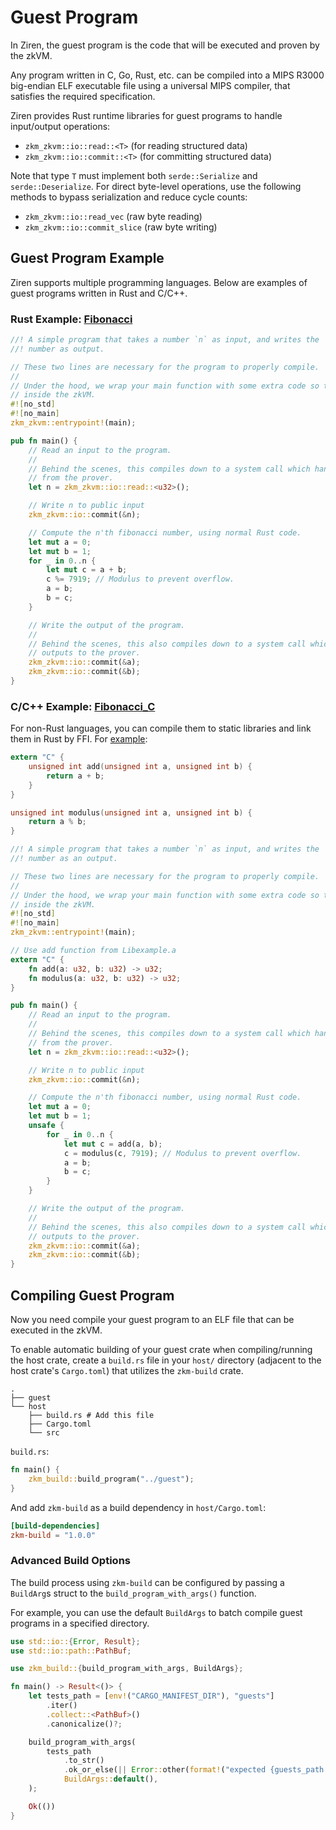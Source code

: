 # Guest Program

In Ziren, the guest program is the code that will be executed and proven by the zkVM.

Any program written in C, Go, Rust, etc. can be compiled into a MIPS R3000 big-endian ELF executable file using a universal MIPS compiler, that satisfies the required specification.

Ziren provides Rust runtime libraries for guest programs to handle input/output operations:
- `zkm_zkvm::io::read::<T>` (for reading structured data)
- `zkm_zkvm::io::commit::<T>` (for committing structured data)

Note that type `T` must implement both `serde::Serialize` and `serde::Deserialize`. For direct byte-level operations, use the following methods to bypass serialization and reduce cycle counts:
- `zkm_zkvm::io::read_vec` (raw byte reading)
- `zkm_zkvm::io::commit_slice` (raw byte writing)

## Guest Program Example

Ziren supports multiple programming languages. Below are examples of guest programs written in Rust and C/C++.

### Rust Example: [Fibonacci](https://github.com/ProjectZKM/Ziren/blob/main/examples/fibonacci/guest/src/main.rs)

```rust
//! A simple program that takes a number `n` as input, and writes the `n-1`th and `n`th Fibonacci
//! number as output.

// These two lines are necessary for the program to properly compile.
//
// Under the hood, we wrap your main function with some extra code so that it behaves properly
// inside the zkVM.
#![no_std]
#![no_main]
zkm_zkvm::entrypoint!(main);

pub fn main() {
    // Read an input to the program.
    //
    // Behind the scenes, this compiles down to a system call which handles reading inputs
    // from the prover.
    let n = zkm_zkvm::io::read::<u32>();

    // Write n to public input
    zkm_zkvm::io::commit(&n);

    // Compute the n'th fibonacci number, using normal Rust code.
    let mut a = 0;
    let mut b = 1;
    for _ in 0..n {
        let mut c = a + b;
        c %= 7919; // Modulus to prevent overflow.
        a = b;
        b = c;
    }

    // Write the output of the program.
    //
    // Behind the scenes, this also compiles down to a system call which handles writing
    // outputs to the prover.
    zkm_zkvm::io::commit(&a);
    zkm_zkvm::io::commit(&b);
}
```

### C/C++ Example: [Fibonacci_C](https://github.com/ProjectZKM/Ziren/blob/main/examples/fibonacci_c_lib/guest/src/main.rs)

For non-Rust languages, you can compile them to static libraries and link them in Rust by FFI. For [example](https://github.com/ProjectZKM/Ziren/blob/main/examples/fibonacci_c_lib/guest/src/c_lib/add.cpp):

```C
extern "C" {
    unsigned int add(unsigned int a, unsigned int b) {
        return a + b;
    }
}

unsigned int modulus(unsigned int a, unsigned int b) {
    return a % b;
}
```

```rust
//! A simple program that takes a number `n` as input, and writes the `n-1`th and `n`th fibonacci
//! number as an output.

// These two lines are necessary for the program to properly compile.
//
// Under the hood, we wrap your main function with some extra code so that it behaves properly
// inside the zkVM.
#![no_std]
#![no_main]
zkm_zkvm::entrypoint!(main);

// Use add function from Libexample.a
extern "C" {
    fn add(a: u32, b: u32) -> u32;
    fn modulus(a: u32, b: u32) -> u32;
}

pub fn main() {
    // Read an input to the program.
    //
    // Behind the scenes, this compiles down to a system call which handles reading inputs
    // from the prover.
    let n = zkm_zkvm::io::read::<u32>();

    // Write n to public input
    zkm_zkvm::io::commit(&n);

    // Compute the n'th fibonacci number, using normal Rust code.
    let mut a = 0;
    let mut b = 1;
    unsafe {
        for _ in 0..n {
            let mut c = add(a, b);
            c = modulus(c, 7919); // Modulus to prevent overflow.
            a = b;
            b = c;
        }
    }

    // Write the output of the program.
    //
    // Behind the scenes, this also compiles down to a system call which handles writing
    // outputs to the prover.
    zkm_zkvm::io::commit(&a);
    zkm_zkvm::io::commit(&b);
}
```

## Compiling Guest Program

Now you need compile your guest program to an ELF file that can be executed in the zkVM.

To enable automatic building of your guest crate when compiling/running the host crate, create a `build.rs` file in your `host/` directory (adjacent to the host crate's `Cargo.toml`) that utilizes the `zkm-build` crate.

```shell
.
├── guest
└── host
    ├── build.rs # Add this file
    ├── Cargo.toml
    └── src
```

`build.rs`:
```rust
fn main() {
    zkm_build::build_program("../guest");
}
```

And add `zkm-build` as a build dependency in `host/Cargo.toml`:

```toml
[build-dependencies]
zkm-build = "1.0.0"
```

### Advanced Build Options

The build process using `zkm-build` can be configured by passing a `BuildArg`s struct to the `build_program_with_args()` function.

For example, you can use the default `BuildArgs` to batch compile guest programs in a specified directory.

```rust
use std::io::{Error, Result};
use std::io::path::PathBuf;

use zkm_build::{build_program_with_args, BuildArgs};

fn main() -> Result<()> {
    let tests_path = [env!("CARGO_MANIFEST_DIR"), "guests"]
        .iter()
        .collect::<PathBuf>()
        .canonicalize()?;

    build_program_with_args(
        tests_path
            .to_str()
            .ok_or_else(|| Error::other(format!("expected {guests_path:?} to be valid UTF-8")))?,
            BuildArgs::default(),
    );

    Ok(())
}
```
